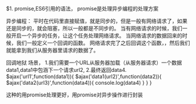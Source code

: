 $1.  promise,ES6引用的语法，
promise是处理异步编程的处理方案


异步编程：
   平时在代码里直接赋值，就是同步的，但是一般有网络请求了，如果还是同步的，就会阻塞，所以一般都是不同步的。
当有网络请求的时候，我们一般开启一个异步的任务，让这个任务处理网络请求。
当网络请求的数据回来的时候，我们一般定义一个回调的函数。
网络请求完了之后回调这个函数，，然后我们就能拿到我们从服务器里请求的数据了。


回调地狱
场景，
1.我们需要一个URL从服务器加载（从服务器请求）一个数据data1,data1中包涵下一个请求url2,
2.最终返回data4.
    $ajax('url1',function(data1)){
        $ajax('data1(url2)',function(data2)){
            $ajax('data2(url3)',function(data4)){
                console.log(data4)
            }
        }
    }

这种的用promise处理更好，用promise对异步操作进行封装

